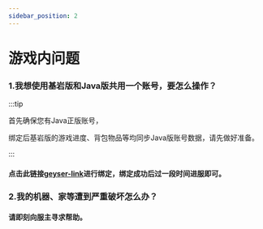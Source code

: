 ```yaml
---
sidebar_position: 2
---
```


# 游戏内问题

### 1.我想使用基岩版和Java版共用一个账号，要怎么操作？

:::tip

首先确保您有Java正版账号，

绑定后基岩版的游戏进度、背包物品等均同步Java版账号数据，请先做好准备。

:::

#### 点击此链接[geyser-link]("https://link.geysermc.org/method/online)进行绑定，绑定成功后过一段时间进服即可。

### 2.我的机器、家等遭到严重破坏怎么办？

#### 请即刻向服主寻求帮助。
